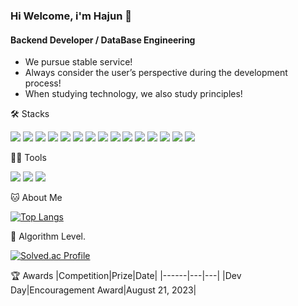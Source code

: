 ### Hi Welcome, i'm Hajun 👋

#### Backend Developer / DataBase Engineering
- We pursue stable service!
- Always consider the user’s perspective during the development process!
- When studying technology, we also study principles!


🛠️ Stacks

<img src="https://img.shields.io/badge/Python-181717?style=flat-square&logo=Python&logoColor=white"/> <img src="https://img.shields.io/badge/Redis-181717?style=flat-square&logo=Redis&logoColor=red"/> <img src="https://img.shields.io/badge/MySql-181717?style=flat-square&logo=MySql&logoColor=white"/> 
<img src="https://img.shields.io/badge/PostgreSQL-181717?style=flat-square&logo=PostgreSQL&logoColor=white"/> <img src="https://img.shields.io/badge/Spring-181717?style=flat-square&logo=Spring&logoColor=white"/> <img src="https://img.shields.io/badge/jQuery-181717?style=flat-square&logo=jQuery&logoColor=white"/> <img src="https://img.shields.io/badge/C++-181717?style=flat-square&logo=C++&logoColor=white"/> <img src="https://img.shields.io/badge/jAVA-181717?style=flat-square&logo=JAVA&logoColor=white"/> <img src="https://img.shields.io/badge/Spring Security-181717?style=flat-square&logo=Spring Security&logoColor=white"/> <img src="https://img.shields.io/badge/Amazon%20EC2-181717?style=flat-square&logo=Amazon%20EC2&logoColor=white"/> <img src="https://img.shields.io/badge/Amazon%20S3-181717?style=flat-square&logo=Amazon%20S3&logoColor=white"/> <img src="https://img.shields.io/badge/GitHub-181717?style=flat-square&logo=GitHub&logoColor=white"/> <img src="https://img.shields.io/badge/QueryDSL-181717?style=flat-square&logo=QueryDSL&logoColor=white"/> <img src="https://img.shields.io/badge/MyBatis-181717?style=flat-square&logo=GitHub&logoColor=white"/> <img src="https://img.shields.io/badge/QueryDSL-181717?style=flat-square&logo=MyBatis&logoColor=white"/>




💪🏼 Tools 

<img src="https://img.shields.io/badge/GitHub-181717?style=flat-square&logo=GitHub&logoColor=white"/>  <img src="https://img.shields.io/badge/Anaconda-44A833?style=flat-square&logo=Anaconda&logoColor=white"/> <img src="https://img.shields.io/badge/IntelliJ IDEA-000000?style=flat-square&logo=IntelliJ IDEA&logoColor=white"/> 


🐱 About Me

[![Top Langs](https://github-readme-stats.vercel.app/api/top-langs/?username=developer-hajun)](https://github.com/anuraghazra/github-readme-stats)

🏅 Algorithm Level. 

[![Solved.ac Profile](http://mazassumnida.wtf/api/v2/generate_badge?boj=dlgkwns8828)](https://solved.ac/dlgkwns8828/)  


🏆 Awards
|Competition|Prize|Date|
|------|---|---|
|Dev Day|Encouragement Award|August 21, 2023|


